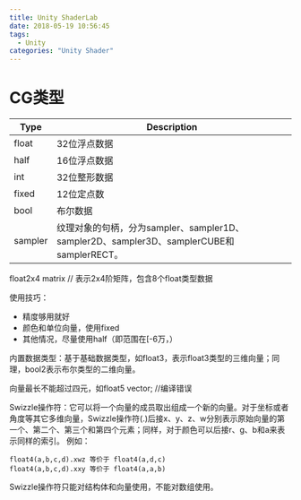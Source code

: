```yaml
---
title: Unity ShaderLab
date: 2018-05-19 10:56:45
tags:
  - Unity
categories: "Unity Shader"
---
```

# CG类型

|Type|Description|
|--|--|
| float |     32位浮点数据|
| half  |     16位浮点数据|
| int   |     32位整形数据|
| fixed |     12位定点数|
| bool  |     布尔数据|
| sampler|    纹理对象的句柄，分为sampler、sampler1D、sampler2D、sampler3D、samplerCUBE和samplerRECT。|

float2x4 matrix // 表示2x4阶矩阵，包含8个float类型数据

使用技巧：

- 精度够用就好
- 颜色和单位向量，使用fixed
- 其他情况，尽量使用half（即范围在[-6万，）

内置数据类型：基于基础数据类型，如float3，表示float3类型的三维向量；同理，bool2表示布尔类型的二维向量。

向量最长不能超过四元，如float5 vector; //编译错误

Swizzle操作符：它可以将一个向量的成员取出组成一个新的向量。对于坐标或者角度等其它多维向量，Swizzle操作符(.)后接x、y、z、w分别表示原始向量的第一个、第二个、第三个和第四个元素；同样，对于颜色可以后接r、g、b和a来表示同样的索引。
例如：
    
    float4(a,b,c,d).xwz 等价于 float4(a,d,c)
    float4(a,b,c,d).xxy 等价于 float4(a,a,b)

Swizzle操作符只能对结构体和向量使用，不能对数组使用。